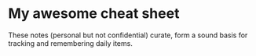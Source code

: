 # My awesome cheat sheet

These notes (personal but not confidential) curate, form a sound basis for tracking and remembering daily items.
